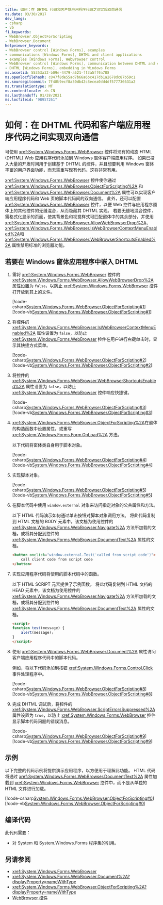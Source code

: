 ```yaml
---
title: 如何：在 DHTML 代码和客户端应用程序代码之间实现双向通信
ms.date: 03/30/2017
dev_langs:
- csharp
- vb
f1_keywords:
- WebBrowser.ObjectForScripting
- WebBrowser.Document
helpviewer_keywords:
- WebBrowser control [Windows Forms], examples
- communications [Windows Forms], DHTML and client applications
- examples [Windows Forms], WebBrowser control
- WebBrowser control [Windows Forms], communication between DHTML and client application
- DHTML [Windows Forms], embedding in Windows Forms
ms.assetid: 55353a32-b09e-4479-a521-ff3a5ff9a708
ms.openlocfilehash: c047f8de55ad7b66a6bc417db1a2678dc87b59c1
ms.sourcegitcommit: 7f48b9ecf8a30db42c8ecea0dd4df577736631a2
ms.translationtype: MT
ms.contentlocale: zh-CN
ms.lasthandoff: 01/28/2021
ms.locfileid: "98957261"
---
```

# <a name="how-to-implement-two-way-communication-between-dhtml-code-and-client-application-code"></a>如何：在 DHTML 代码和客户端应用程序代码之间实现双向通信

可使用 <xref:System.Windows.Forms.WebBrowser> 控件将现有的动态 HTML (DHTML) Web 应用程序代码添加到 Windows 窗体客户端应用程序。 如果已投入大量的开发时间用于创建基于 DHTML 的控件，并且想要利用 Windows 窗体丰富的用户界面功能，而无需重写现有代码，这将非常有用。

<xref:System.Windows.Forms.WebBrowser> 控件使你通过 <xref:System.Windows.Forms.WebBrowser.ObjectForScripting%2A> 和 <xref:System.Windows.Forms.WebBrowser.Document%2A> 属性可以实现客户端应用程序代码和 Web 页的脚本代码间的双向通信。 此外，还可以配置 <xref:System.Windows.Forms.WebBrowser> 控件，以便 Web 控件与应用程序窗体上的其他控件的无缝混合，从而隐藏其 DHTML 实现。 若要无缝地混合控件，需格式化显示的页面，使其背景色和视觉样式可匹配窗体中的其余部分，并使用 <xref:System.Windows.Forms.WebBrowser.AllowWebBrowserDrop%2A>、<xref:System.Windows.Forms.WebBrowser.IsWebBrowserContextMenuEnabled%2A>和 <xref:System.Windows.Forms.WebBrowser.WebBrowserShortcutsEnabled%2A> 属性禁用标准的浏览器功能。

## <a name="to-embed-dhtml-in-your-windows-forms-application"></a>若要在 Windows 窗体应用程序中嵌入 DHTML

1. 需将 <xref:System.Windows.Forms.WebBrowser> 控件的 <xref:System.Windows.Forms.WebBrowser.AllowWebBrowserDrop%2A> 属性设置为 `false`，以防止 <xref:System.Windows.Forms.WebBrowser> 控件打开放到其上的文件。

     [!code-csharp[System.Windows.Forms.WebBrowser.ObjectForScripting#1](~/samples/snippets/csharp/VS_Snippets_Winforms/System.Windows.Forms.WebBrowser.ObjectForScripting/CS/form1.cs#1)]
     [!code-vb[System.Windows.Forms.WebBrowser.ObjectForScripting#1](~/samples/snippets/visualbasic/VS_Snippets_Winforms/System.Windows.Forms.WebBrowser.ObjectForScripting/vb/form1.vb#1)]

2. 将控件的 <xref:System.Windows.Forms.WebBrowser.IsWebBrowserContextMenuEnabled%2A> 属性设置为 `false`，以防止 <xref:System.Windows.Forms.WebBrowser> 控件在用户进行右键单击时，显示其快捷方式菜单。

     [!code-csharp[System.Windows.Forms.WebBrowser.ObjectForScripting#2](~/samples/snippets/csharp/VS_Snippets_Winforms/System.Windows.Forms.WebBrowser.ObjectForScripting/CS/form1.cs#2)]
     [!code-vb[System.Windows.Forms.WebBrowser.ObjectForScripting#2](~/samples/snippets/visualbasic/VS_Snippets_Winforms/System.Windows.Forms.WebBrowser.ObjectForScripting/vb/form1.vb#2)]

3. 将控件的 <xref:System.Windows.Forms.WebBrowser.WebBrowserShortcutsEnabled%2A> 属性设置为 `false`，以防止 <xref:System.Windows.Forms.WebBrowser> 控件响应快捷键。

     [!code-csharp[System.Windows.Forms.WebBrowser.ObjectForScripting#3](~/samples/snippets/csharp/VS_Snippets_Winforms/System.Windows.Forms.WebBrowser.ObjectForScripting/CS/form1.cs#3)]
     [!code-vb[System.Windows.Forms.WebBrowser.ObjectForScripting#3](~/samples/snippets/visualbasic/VS_Snippets_Winforms/System.Windows.Forms.WebBrowser.ObjectForScripting/vb/form1.vb#3)]

4. <xref:System.Windows.Forms.WebBrowser.ObjectForScripting%2A>在窗体的构造函数中设置属性，或重写 <xref:System.Windows.Forms.Form.OnLoad%2A> 方法。

     以下代码将窗体类自身用于脚本对象。

     [!code-csharp[System.Windows.Forms.WebBrowser.ObjectForScripting#4](~/samples/snippets/csharp/VS_Snippets_Winforms/System.Windows.Forms.WebBrowser.ObjectForScripting/CS/form1.cs#4)]
     [!code-vb[System.Windows.Forms.WebBrowser.ObjectForScripting#4](~/samples/snippets/visualbasic/VS_Snippets_Winforms/System.Windows.Forms.WebBrowser.ObjectForScripting/vb/form1.vb#4)]

5. 实现脚本对象。

     [!code-csharp[System.Windows.Forms.WebBrowser.ObjectForScripting#5](~/samples/snippets/csharp/VS_Snippets_Winforms/System.Windows.Forms.WebBrowser.ObjectForScripting/CS/form1.cs#5)]
     [!code-vb[System.Windows.Forms.WebBrowser.ObjectForScripting#5](~/samples/snippets/visualbasic/VS_Snippets_Winforms/System.Windows.Forms.WebBrowser.ObjectForScripting/vb/form1.vb#5)]

6. 在脚本代码中使用 `window.external` 对象来访问指定对象的公共属性和方法。

     以下 HTML 代码演示如何通过单击按钮对脚本对象调用方法。 将此代码复制到 HTML 文档的 BODY 元素中，该文档为使用控件的 <xref:System.Windows.Forms.WebBrowser.Navigate%2A> 方法所加载的文档，或将其分配到控件的 <xref:System.Windows.Forms.WebBrowser.DocumentText%2A> 属性的文档。

    ```html
    <button onclick="window.external.Test('called from script code')">
        call client code from script code
    </button>
    ```

7. 实现应用程序代码将使用的脚本代码中的函数。

     以下 HTML SCRIPT 元素提供了示例函数。 将此代码复制到 HTML 文档的 HEAD 元素中，该文档为使用控件的 <xref:System.Windows.Forms.WebBrowser.Navigate%2A> 方法所加载的文档，或将其分配到控件的 <xref:System.Windows.Forms.WebBrowser.DocumentText%2A> 属性的文档。

    ```html
    <script>
    function test(message) {
        alert(message);
    }
    </script>
    ```

8. 使用 <xref:System.Windows.Forms.WebBrowser.Document%2A> 属性访问客户端应用程序代码中的脚本代码。

     例如，将以下代码添加到按钮 <xref:System.Windows.Forms.Control.Click> 事件处理程序中。

     [!code-csharp[System.Windows.Forms.WebBrowser.ObjectForScripting#8](~/samples/snippets/csharp/VS_Snippets_Winforms/System.Windows.Forms.WebBrowser.ObjectForScripting/CS/form1.cs#8)]
     [!code-vb[System.Windows.Forms.WebBrowser.ObjectForScripting#8](~/samples/snippets/visualbasic/VS_Snippets_Winforms/System.Windows.Forms.WebBrowser.ObjectForScripting/vb/form1.vb#8)]

9. 完成 DHTML 调试后，将控件的 <xref:System.Windows.Forms.WebBrowser.ScriptErrorsSuppressed%2A> 属性设置为 `true`，以防止 <xref:System.Windows.Forms.WebBrowser> 控件显示脚本代码问题的错误消息。

     [!code-csharp[System.Windows.Forms.WebBrowser.ObjectForScripting#9](~/samples/snippets/csharp/VS_Snippets_Winforms/System.Windows.Forms.WebBrowser.ObjectForScripting/CS/form1.cs#9)]
     [!code-vb[System.Windows.Forms.WebBrowser.ObjectForScripting#9](~/samples/snippets/visualbasic/VS_Snippets_Winforms/System.Windows.Forms.WebBrowser.ObjectForScripting/vb/form1.vb#9)]

## <a name="example"></a>示例

以下完整的代码示例将提供演示应用程序，以方便用于理解此功能。 HTML 代码将通过 <xref:System.Windows.Forms.WebBrowser.DocumentText%2A> 属性加载到 <xref:System.Windows.Forms.WebBrowser> 控件中，而不是从单独的 HTML 文件进行加载。

[!code-csharp[System.Windows.Forms.WebBrowser.ObjectForScripting#0](~/samples/snippets/csharp/VS_Snippets_Winforms/System.Windows.Forms.WebBrowser.ObjectForScripting/CS/form1.cs#0)]
[!code-vb[System.Windows.Forms.WebBrowser.ObjectForScripting#0](~/samples/snippets/visualbasic/VS_Snippets_Winforms/System.Windows.Forms.WebBrowser.ObjectForScripting/vb/form1.vb#0)]

## <a name="compiling-the-code"></a>编译代码

此代码需要：

- 对 System 和 System.Windows.Forms 程序集的引用。

## <a name="see-also"></a>另请参阅

- <xref:System.Windows.Forms.WebBrowser>
- <xref:System.Windows.Forms.WebBrowser.Document%2A?displayProperty=nameWithType>
- <xref:System.Windows.Forms.WebBrowser.ObjectForScripting%2A?displayProperty=nameWithType>
- [WebBrowser 控件](webbrowser-control-windows-forms.md)
